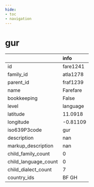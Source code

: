 ```yaml
---
hide:
- toc
- navigation
---
```

# gur
|                      | info     |
|:---------------------|:---------|
| id                   | fare1241 |
| family_id            | atla1278 |
| parent_id            | fraf1239 |
| name                 | Farefare |
| bookkeeping          | False    |
| level                | language |
| latitude             | 11.0918  |
| longitude            | -0.81109 |
| iso639P3code         | gur      |
| description          | nan      |
| markup_description   | nan      |
| child_family_count   | 0        |
| child_language_count | 0        |
| child_dialect_count  | 7        |
| country_ids          | BF GH    |